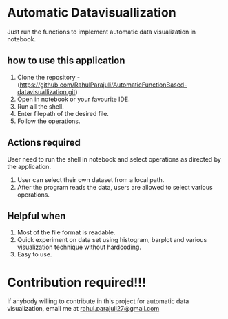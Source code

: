 # Automatic Datavisuallization
Just run the functions to implement automatic data visualization in notebook.

## how to use this application
1. Clone the repository - (https://github.com/RahulParajuli/AutomaticFunctionBased-datavisuallization.git)
2. Open in notebook or your favourite IDE.
3. Run all the shell.
4. Enter filepath of the desired file.
5. Follow the operations.

## Actions required
User need to run the shell in notebook and select operations as directed by the application.
1. User can select their own dataset from a local path.
2. After the program reads the data, users are allowed to select various operations.

## Helpful when
1. Most of the file format is readable.
2. Quick experiment on data set using histogram, barplot and various visualization technique without hardcoding.
3. Easy to use.

# Contribution required!!!
If anybody willing to contribute in this project for automatic data visualization, email me at rahul.parajuli27@gmail.com

